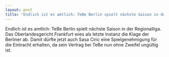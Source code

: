 ```yaml
---
layout: post
title: "Endlich ist es amtlich: TeBe Berlin spielt nächste Saison in der Regionalliga."
---
```


Endlich ist es amtlich: TeBe Berlin spielt nächste Saison in der Regionalliga. Das Oberlandesgericht Frankfurt wies als letzte Instanz die Klage der Berliner ab. Damit dürfte jetzt auch Sasa Ciric eine Spielgenehmigung für die Eintracht erhalten, da sein Vertrag bei TeBe nun ohne Zweifel ungültig ist.
